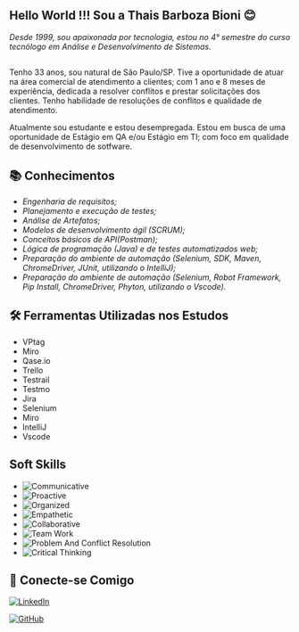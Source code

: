 ## Hello World !!! Sou a Thais Barboza Bioni 😊
 *Desde 1999, sou apaixonada por tecnologia, estou no 4° semestre do curso tecnólogo em Análise e Desenvolvimento de Sistemas.*
 ##

  Tenho 33 anos, sou natural de São Paulo/SP.
  Tive a oportunidade de atuar na área comercial de atendimento a clientes; com 1 ano e 8 meses de experiência, dedicada a resolver conflitos e prestar solicitações dos clientes.
 Tenho habilidade de resoluções de conflitos e qualidade de atendimento.

Atualmente sou estudante e estou desempregada.
Estou em busca de uma oportunidade de Estágio em QA e/ou Estágio em TI; com foco em qualidade de desenvolvimento de sotfware.
   

## 📚 Conhecimentos

 - *Engenharia de requisitos;*
 - *Planejamento e execução de testes;*
 - *Análise de Artefatos;* 
 - *Modelos de desenvolvimento ágil (SCRUM);*
 - *Conceitos básicos de API(Postman);*
 - *Lógica de programação (Java) e de testes automatizados web;*
 - *Preparação do ambiente de automação   (Selenium, SDK, Maven, ChromeDriver, JUnit, utilizando o IntelliJ);*
 - *Preparação do ambiente de automação   (Selenium, Robot Framework, Pip Install, ChromeDriver, Phyton, utilizando o Vscode).*


 ## 🛠️ Ferramentas Utilizadas nos Estudos
 
- VPtag
- Miro
- Qase.io
- Trello
- Testrail
- Testmo
- Jira
- Selenium
- Miro 
- IntelliJ
- Vscode


## Soft Skills
- ![Communicative](https://img.shields.io/badge/Communicative-hotpink)
- ![Proactive](https://img.shields.io/badge/-Proactive-purple)
- ![Organized](https://img.shields.io/badge/Organized-hotpink)
- ![Empathetic](https://img.shields.io/badge/Empathetic-purple)
- ![Collaborative](https://img.shields.io/badge/Collaborative-hotpink)
- ![Team Work](https://img.shields.io/badge/Team_Work-purple)
- ![Problem And Conflict Resolution](https://img.shields.io/badge/Problem_And_Conflict_Resolution-hotpink)
- ![Critical Thinking](https://img.shields.io/badge/Critical_Thinking-purple)


## 👥  Conecte-se Comigo 

[![LinkedIn](https://img.shields.io/badge/LinkedIn-white?style=for-the-badge&logo=linkedin&logoColor=0E76A8)](https://www.linkedin.com/in/thais-barboza-bioni-58b61112b/) 

[![GitHub](https://img.shields.io/badge/GitHub-purple?style=for-the-badge&logo=github)](https://github.com/thaisbioni)


